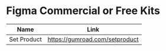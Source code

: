 # Figma Commercial or Free Kits

| Name        |              Link              |
| ----------- | :----------------------------: |
| Set Product | https://gumroad.com/setproduct |
